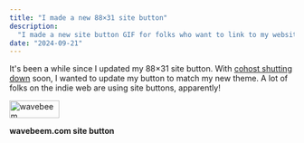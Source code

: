 ```yaml
---
title: "I made a new 88×31 site button"
description:
  "I made a new site button GIF for folks who want to link to my website."
date: "2024-09-21"
---
```


It's been a while since I updated my 88×31 site button. With
[cohost shutting down](https://cohost.org/staff/post/7611443-cohost-to-shut-down)
soon, I wanted to update my button to match my new theme. A lot of folks on the
indie web are using site buttons, apparently!

<img
    src="/blog/button2/button.webp"
    title="wavebeem"
    alt="wavebeem"
    width="88"
    height="31"
    class="pixelated"
  />

**wavebeem.com site button**
